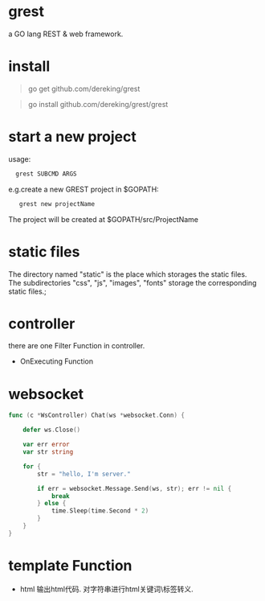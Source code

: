 # grest
a GO lang REST &amp; web framework.

# install
> go get github.com/dereking/grest

> go install github.com/dereking/grest/grest

# start a new project
usage:
``` bash
  grest SUBCMD ARGS
```
 e.g.create a new GREST project in $GOPATH:

``` bash
   grest new projectName
```

The project will be created at $GOPATH/src/ProjectName

# static files
The directory named "static" is the place which storages the static files.
The subdirectories "css", "js", "images", "fonts" storage the corresponding static files.;

# controller 
there are one Filter Function in controller.
* OnExecuting Function

# websocket

``` go
func (c *WsController) Chat(ws *websocket.Conn) {

	defer ws.Close()

	var err error
	var str string

	for { 
		str = "hello, I'm server."

		if err = websocket.Message.Send(ws, str); err != nil {
			break
		} else {
			time.Sleep(time.Second * 2)
		}
	}
}
```


# template Function
* html 
	输出html代码. 对字符串进行html关键词\标签转义.

